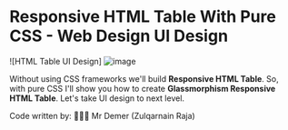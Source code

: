 # Responsive HTML Table With Pure CSS - Web Design UI Design
![HTML Table UI Design] ![image](https://github.com/mrdemer7/Tracking_Orders_Table/assets/117861145/a6906b99-278e-4fa2-b231-217162b1f3b5)

Without using CSS frameworks we'll build **Responsive HTML Table**. So, with pure CSS I'll show you how to create **Glassmorphism Responsive HTML Table**. Let's take UI design to next level.

Code written by:
👨🏻‍⚕️ Mr Demer (Zulqarnain Raja)


